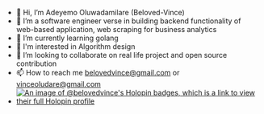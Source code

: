 - 👋 Hi, I’m Adeyemo Oluwadamilare (Beloved-Vince)
- 👀 I’m a software engineer verse in building backend functionality of web-based application, web scraping for business analytics
- 🌱 I’m currently learning golang
- 🌱 I'm interested in Algorithm design
- 💞️ I’m looking to collaborate on real life project and open source contribution
- 📫 How to reach me belovedvince@gmail.com or vinceoludare@gmail.com
- [![An image of @belovedvince's Holopin badges, which is a link to view their full Holopin profile](https://holopin.me/belovedvince)](https://holopin.io/@belovedvince)

<!---
Beloved-vince/Beloved-vince is a ✨ special ✨ repository because its `README.md` (this file) appears on your GitHub profile.
You can click the Preview link to take a look at your changes.
--->
